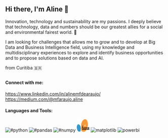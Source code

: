 ## Hi there, I'm Aline 👋

Innovation, technology and sustainability are my passions. I deeply believe that technology, data and numbers should be our greatest allies for a social and environmental fairest world. 🌱
 
I am looking for challenges that allows me to grow and to develop at Big Data and Business Intelligence field, using my knowledge and multidisciplinary experiences to explore and identify business opportunities and to propose solutions based on data and AI.


from Curitiba :brazil:
 
##

#### Connect with me:
https://www.linkedin.com/in/alinemfdearaujo/ <br />
https://medium.com/@mfaraujo.aline

          
 #### Languages and Tools:
 
<img src="https://cdn.jsdelivr.net/gh/devicons/devicon/icons/python/python-original.svg" alt="#python" height="40" width="40" style="max-width:100%;"></img>
<img src="https://cdn.jsdelivr.net/gh/devicons/devicon/icons/pandas/pandas-original.svg" alt="#pandas" height="40" width="40" style="max-width:100%;"></img>
<img src="https://cdn.jsdelivr.net/gh/devicons/devicon/icons/numpy/numpy-original.svg" alt="#numpy" height="40" style="max-width:100%;"></img>
<img src="https://github.com/scikit-learn/scikit-learn/blob/main/doc/logos/scikit-learn-logo-without-subtitle.svg" alt="skl" height="40" width="40" style="max-width:100%;"></img>
<img src="https://upload.wikimedia.org/wikipedia/commons/8/84/Matplotlib_icon.svg" alt="matplotlib" height="40" style="max-width:100%;"></img>
<img src="https://github.com/microsoft/PowerBI-Icons/blob/main/PNG/Power-BI.png" alt="powerbi" height="40" style="max-width:100%;"></img>
 

      
          

